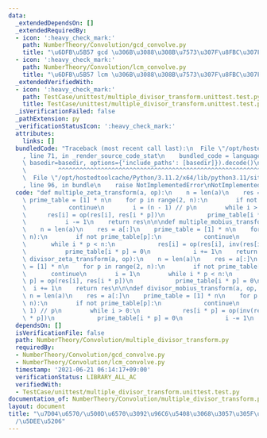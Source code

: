 ```yaml
---
data:
  _extendedDependsOn: []
  _extendedRequiredBy:
  - icon: ':heavy_check_mark:'
    path: NumberTheory/Convolution/gcd_convolve.py
    title: "\u6DFB\u5B57 gcd \u306B\u3088\u308B\u7573\u307F\u8FBC\u307F"
  - icon: ':heavy_check_mark:'
    path: NumberTheory/Convolution/lcm_convolve.py
    title: "\u6DFB\u5B57 lcm \u306B\u3088\u308B\u7573\u307F\u8FBC\u307F"
  _extendedVerifiedWith:
  - icon: ':heavy_check_mark:'
    path: TestCase/unittest/multiple_divisor_transform.unittest.test.py
    title: TestCase/unittest/multiple_divisor_transform.unittest.test.py
  _isVerificationFailed: false
  _pathExtension: py
  _verificationStatusIcon: ':heavy_check_mark:'
  attributes:
    links: []
  bundledCode: "Traceback (most recent call last):\n  File \"/opt/hostedtoolcache/Python/3.11.2/x64/lib/python3.11/site-packages/onlinejudge_verify/documentation/build.py\"\
    , line 71, in _render_source_code_stat\n    bundled_code = language.bundle(stat.path,\
    \ basedir=basedir, options={'include_paths': [basedir]}).decode()\n          \
    \         ^^^^^^^^^^^^^^^^^^^^^^^^^^^^^^^^^^^^^^^^^^^^^^^^^^^^^^^^^^^^^^^^^^^^^^^^^^^^^^^^^\n\
    \  File \"/opt/hostedtoolcache/Python/3.11.2/x64/lib/python3.11/site-packages/onlinejudge_verify/languages/python.py\"\
    , line 96, in bundle\n    raise NotImplementedError\nNotImplementedError\n"
  code: "def multiple_zeta_transform(a, op):\n    n = len(a)\n    res = a[:]\n   \
    \ prime_table = [1] * n\n    for p in range(2, n):\n        if not prime_table[p]:\n\
    \            continue\n        i = (n - 1) // p\n        while i > 0:\n      \
    \      res[i] = op(res[i], res[i * p])\n            prime_table[i * p] = 0\n \
    \           i -= 1\n    return res\n\n\ndef multiple_mobius_transform(a, op, inv):\n\
    \    n = len(a)\n    res = a[:]\n    prime_table = [1] * n\n    for p in range(2,\
    \ n):\n        if not prime_table[p]:\n            continue\n        i = 1\n \
    \       while i * p < n:\n            res[i] = op(res[i], inv(res[i * p]))\n \
    \           prime_table[i * p] = 0\n            i += 1\n    return res\n\n\ndef\
    \ divisor_zeta_transform(a, op):\n    n = len(a)\n    res = a[:]\n    prime_table\
    \ = [1] * n\n    for p in range(2, n):\n        if not prime_table[p]:\n     \
    \       continue\n        i = 1\n        while i * p < n:\n            res[i *\
    \ p] = op(res[i], res[i * p])\n            prime_table[i * p] = 0\n          \
    \  i += 1\n    return res\n\n\ndef divisor_mobius_transform(a, op, inv):\n   \
    \ n = len(a)\n    res = a[:]\n    prime_table = [1] * n\n    for p in range(2,\
    \ n):\n        if not prime_table[p]:\n            continue\n        i = (n -\
    \ 1) // p\n        while i > 0:\n            res[i * p] = op(inv(res[i]), res[i\
    \ * p])\n            prime_table[i * p] = 0\n            i -= 1\n    return res\n"
  dependsOn: []
  isVerificationFile: false
  path: NumberTheory/Convolution/multiple_divisor_transform.py
  requiredBy:
  - NumberTheory/Convolution/gcd_convolve.py
  - NumberTheory/Convolution/lcm_convolve.py
  timestamp: '2021-06-21 06:14:17+09:00'
  verificationStatus: LIBRARY_ALL_AC
  verifiedWith:
  - TestCase/unittest/multiple_divisor_transform.unittest.test.py
documentation_of: NumberTheory/Convolution/multiple_divisor_transform.py
layout: document
title: "\u7D04\u6570/\u500D\u6570\u3092\u96C6\u5408\u3068\u3057\u305F\u7D2F\u7A4D\u548C\
  /\u5DEE\u5206"
---
```

